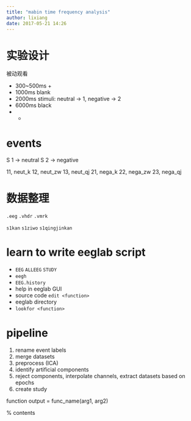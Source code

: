 ```yaml
---
title: "mabin time frequency analysis"
author: lixiang
date: 2017-05-21 14:26
---
```


# 实验设计

被动观看

* 300~500ms +
* 1000ms blank
* 2000ms stimuli: neutral -> 1, negative -> 2
* 6000ms black
* -

# events

S  1 -> neutral
S  2 -> negative

11, neut_k
12, neut_zw
13, neut_qj
21, nega_k
22, nega_zw
23, nega_qj

# 数据整理

`.eeg`
`.vhdr`
`.vmrk`

`s1kan` `s1ziwo` `s1qingjinkan`

# learn to write eeglab script

* `EEG` `ALLEEG` `STUDY`
* `eegh`
* `EEG.history`
* help in eeglab GUI
* source code `edit <function>`
* eeglab directory
* `lookfor <function>`

# pipeline

1. rename event labels
2. merge datasets
3. preprocess (ICA)
4. identify artificial components
5. reject components, interpolate channels, extract datasets based on epochs
6. create study

function output = func_name(arg1, arg2)

% contents

